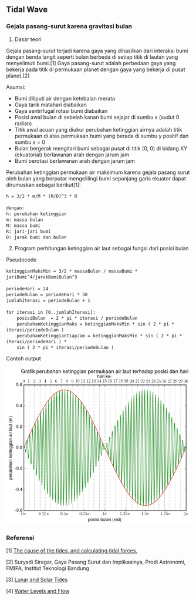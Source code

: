 ## Tidal Wave

### Gejala pasang-surut karena gravitasi bulan

1. Dasar teori

Gejala pasang-surut terjadi karena gaya yang dihasilkan dari interaksi bumi
dengan benda langit seperti bulan berbeda di setiap titik di lautan yang
menyelimuti bumi.[1] Gaya pasang-surut adalah perbedaan gaya yang bekerja pada
titik di permukaan planet dengan gaya yang bekerja di pusat planet.[2]

Asumsi:

* Bumi diliputi air dengan ketebalan merata
* Gaya tarik matahari diabaikan
* Gaya sentrifugal rotasi bumi diabaikan
* Posisi awal bulan di sebelah kanan bumi sejajar di sumbu x (sudut 0 radian)
* Titik awal acuan yang diukur perubahan ketinggian airnya adalah titik permukaan di atas permukaan bumi yang berada di sumbu y positif dan sumbu x = 0
* Bulan bergerak mengitari bumi sebagai pusat di titik (0, 0) di bidang XY (ekuatorial) berlawanan arah dengan jarum jam
* Bumi berotasi berlawanan arah dengan jarum jam

Perubahan ketinggian permukaan air maksimum karena gejala pasang surut oleh
bulan yang berputar mengelilingi bumi sepanjang garis ekuator dapat dirumuskan
sebagai berikut[1]:

    h = 3/2 * m/M * (R/D)^3 * R

    dengan:
    h: perubahan ketinggian
    m: massa bulan
    M: massa bumi
    R: jari-jari bumi
    D: jarak bumi dan bulan

2. Program perhitungan ketinggian air laut sebagai fungsi dari posisi bulan

Pseudocode

    ketinggianMaksMin = 3/2 * massaBulan / massaBumi * jariBumi^4/jarakBumiBulan^3

    periodeHari = 24
    periodeBulan = periodeHari * 30
    jumlahIterasi = periodeBulan + 1

    for iterasi in [0..jumlahIterasi]:
        posisiBulan  = 2 * pi * iterasi / periodeBulan
        perubahanKetinggianMaks = ketinggianMaksMin * sin ( 2 * pi * iterasi/periodeBulan )
        perubahanKetinggianTiapJam = ketinggianMaksMin * sin ( 2 * pi * iterasi/periodeHari ) * 
        sin ( 2 * pi * iterasi/periodeBulan )    

Contoh output

![Grafik hasil plot](src/resultgraph.jpg)

### Referensi

[1] [The cause of the tides, and calculating tidal
   forces.](https://squishtheory.wordpress.com/the-tides/)

[2] Suryadi Siregar, Gaya Pasang Surut dan Implikasinya, Prodi Astronomi, 
FMIPA, Institut Teknologi Bandung

[3] [Lunar and Solar Tides](http://scienceprimer.com/lunar-and-solar-tides)

[4] [Water Levels and Flow](https://www.iho.int/iho_pubs/CB/C-13/english/C-13_Chapter_5.pdf)
